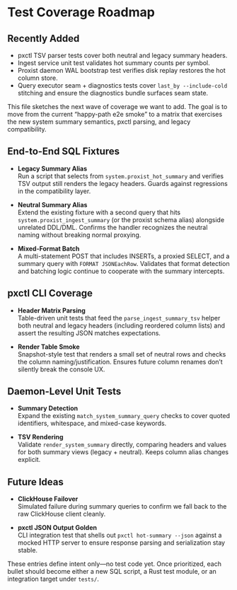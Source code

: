 # Test Coverage Roadmap

## Recently Added

- pxctl TSV parser tests cover both neutral and legacy summary headers.
- Ingest service unit test validates hot summary counts per symbol.
- Proxist daemon WAL bootstrap test verifies disk replay restores the hot column store.
- Query executor seam + diagnostics tests cover `last_by --include-cold` stitching and ensure the diagnostics bundle surfaces seam state.

This file sketches the next wave of coverage we want to add. The goal is to move
from the current “happy-path e2e smoke” to a matrix that exercises the new
system summary semantics, pxctl parsing, and legacy compatibility.

## End-to-End SQL Fixtures

- **Legacy Summary Alias**  
  Run a script that selects from `system.proxist_hot_summary` and verifies TSV
  output still renders the legacy headers. Guards against regressions in the
  compatibility layer.

- **Neutral Summary Alias**  
  Extend the existing fixture with a second query that hits `system.proxist_ingest_summary`
  (or the proxist schema alias) alongside unrelated DDL/DML. Confirms the handler
  recognizes the neutral naming without breaking normal proxying.

- **Mixed-Format Batch**  
  A multi-statement POST that includes INSERTs, a proxied SELECT, and a summary
  query with `FORMAT JSONEachRow`. Validates that format detection and batching
  logic continue to cooperate with the summary intercepts.

## pxctl CLI Coverage

- **Header Matrix Parsing**  
  Table-driven unit tests that feed the `parse_ingest_summary_tsv` helper both
  neutral and legacy headers (including reordered column lists) and assert the
  resulting JSON matches expectations.

- **Render Table Smoke**  
  Snapshot-style test that renders a small set of neutral rows and checks the
  column naming/justification. Ensures future column renames don’t silently
  break the console UX.

## Daemon-Level Unit Tests

- **Summary Detection**  
  Expand the existing `match_system_summary_query` checks to cover quoted
  identifiers, whitespace, and mixed-case keywords.

- **TSV Rendering**  
  Validate `render_system_summary` directly, comparing headers and values for
  both summary views (legacy + neutral). Keeps column alias changes explicit.

## Future Ideas

- **ClickHouse Failover**  
  Simulated failure during summary queries to confirm we fall back to the raw
  ClickHouse client cleanly.

- **pxctl JSON Output Golden**  
  CLI integration test that shells out `pxctl hot-summary --json` against a
  mocked HTTP server to ensure response parsing and serialization stay stable.

These entries define intent only—no test code yet. Once prioritized, each bullet
should become either a new SQL script, a Rust test module, or an integration
target under `tests/`.
